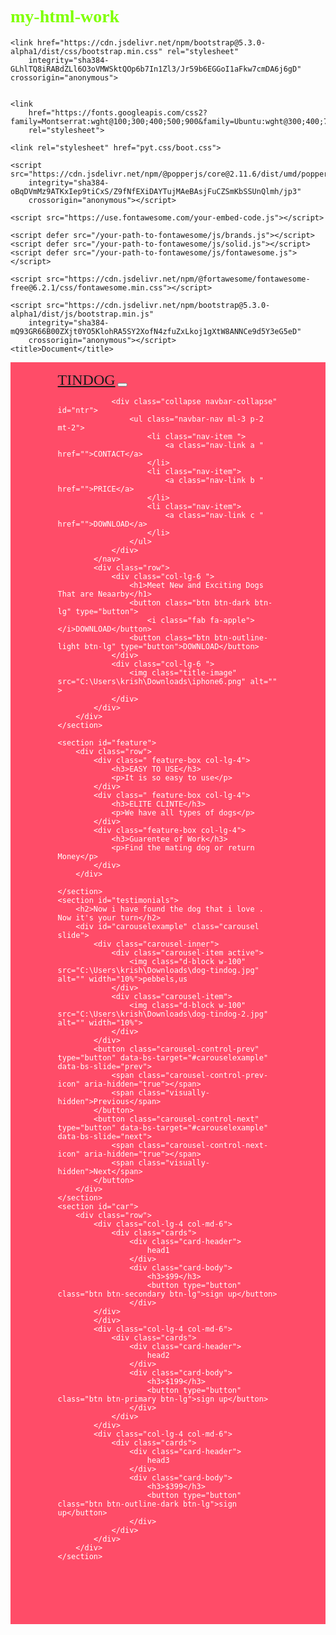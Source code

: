 # my-html-work

<!DOCTYPE html>
<html lang="en">

<head>
    <meta charset="UTF-8">
    <meta http-equiv="X-UA-Compatible" content="IE=edge">
    <meta name="viewport" content="width=device-width, initial-scale=1.0">



    <link href="https://cdn.jsdelivr.net/npm/bootstrap@5.3.0-alpha1/dist/css/bootstrap.min.css" rel="stylesheet"
        integrity="sha384-GLhlTQ8iRABdZLl6O3oVMWSktQOp6b7In1Zl3/Jr59b6EGGoI1aFkw7cmDA6j6gD" crossorigin="anonymous">


    <link
        href="https://fonts.googleapis.com/css2?family=Montserrat:wght@100;300;400;500;900&family=Ubuntu:wght@300;400;700&display=swap"
        rel="stylesheet">

    <link rel="stylesheet" href="pyt.css/boot.css">

    <script src="https://cdn.jsdelivr.net/npm/@popperjs/core@2.11.6/dist/umd/popper.min.js"
        integrity="sha384-oBqDVmMz9ATKxIep9tiCxS/Z9fNfEXiDAYTujMAeBAsjFuCZSmKbSSUnQlmh/jp3"
        crossorigin="anonymous"></script>

    <script src="https://use.fontawesome.com/your-embed-code.js"></script>

    <script defer src="/your-path-to-fontawesome/js/brands.js"></script>
    <script defer src="/your-path-to-fontawesome/js/solid.js"></script>
    <script defer src="/your-path-to-fontawesome/js/fontawesome.js"></script>

    <script src="https://cdn.jsdelivr.net/npm/@fortawesome/fontawesome-free@6.2.1/css/fontawesome.min.css"></script>

    <script src="https://cdn.jsdelivr.net/npm/bootstrap@5.3.0-alpha1/dist/js/bootstrap.min.js"
        integrity="sha384-mQ93GR66B00ZXjt0YO5KlohRA5SY2XofN4zfuZxLkoj1gXtW8ANNCe9d5Y3eG5eD"
        crossorigin="anonymous"></script>
    <title>Document</title>
</head>
<style>
	body{
    font-family: "Montserrat";
    
}
#title{
    background-color: #ff4c68;
    color: #fff;
}
h1{
      font-family: "Montserrat-Black";  
      font-size: 3rem;  
      line-height: 1.5;  
      font-weight: 900;
}
h2{
    font-family: "Montserrat-Black";
    font-size: 3rem;
    line-height: 1.5;

}
h3{
    font-family: "Montserrat-Black";

}
p{
    color: #8f8f8f;
}
.container-fluid{
    padding: 3% 15%;
}
.navbar-brand{
    font-size: 1.5rem;
}

#ntr{
    position: absolute;
    right: 20px;
}
.navbar{
    padding-bottom: 4.5rem;
}
.nav-item{
    padding: 0 18px;
}
.btn{
    margin: 5% 3%;
}
.title-image{
    width: 50%;
    transform: rotate(40deg);

}
#feature{
    color: #000;
    padding: 7% 15%;

}
.feature-box{
    text-align: center;
    padding: 5%;

}
#testimonials{
    background-color: #ff4c68;
    color: #fff;
    padding: 7% 15%;
    text-align: center;
}
.tind{
    border-radius: 100%;
    margin: 20px;
}
.carousel-item{
    padding: 7% 15%;   
}
@media  (min-width:900px) and (max-width:1000px){
    h1{
        color: chartreuse;
    }
}
@media (max-width:500px) {
    .title-image{
        position: static;
        transform: rotate(0);
    }
    
}

</style>

<body>
    <section id="title">
        <div class="container-fluid">
            <nav class=" navbar navbar-expand-lg navbar-dark ">
                <a href="" class="navbar-brand">TINDOG</a>
                <button class="navbar-toggler" type="button" data-toggle="collapse" data-target="#ntr"
                    aria-controls="ntr" aria-expanded="false" aria-label="Toggle navigation">
                    <span class="navbar-toggler-icon"></span>
                </button>

                <div class="collapse navbar-collapse" id="ntr">
                    <ul class="navbar-nav ml-3 p-2 mt-2">
                        <li class="nav-item ">
                            <a class="nav-link a " href="">CONTACT</a>
                        </li>
                        <li class="nav-item">
                            <a class="nav-link b " href="">PRICE</a>
                        </li>
                        <li class="nav-item">
                            <a class="nav-link c " href="">DOWNLOAD</a>
                        </li>
                    </ul>
                </div>
            </nav>
            <div class="row">
                <div class="col-lg-6 ">
                    <h1>Meet New and Exciting Dogs That are Neaarby</h1>
                    <button class="btn btn-dark btn-lg" type="button">
                        <i class="fab fa-apple"></i>DOWNLOAD</button>
                    <button class="btn btn-outline-light btn-lg" type="button">DOWNLOAD</button>
                </div>
                <div class="col-lg-6 ">
                    <img class="title-image" src="C:\Users\krish\Downloads\iphone6.png" alt="" >
                </div>
            </div>
        </div>
    </section>

    <section id="feature">
        <div class="row">
            <div class=" feature-box col-lg-4">
                <h3>EASY TO USE</h3>
                <p>It is so easy to use</p>
            </div>
            <div class=" feature-box col-lg-4">
                <h3>ELITE CLINTE</h3>
                <p>We have all types of dogs</p>
            </div>
            <div class="feature-box col-lg-4">
                <h3>Guarentee of Work</h3>
                <p>Find the mating dog or return Money</p>
            </div>
        </div>

    </section>
    <section id="testimonials">
        <h2>Now i have found the dog that i love . Now it's your turn</h2>
        <div id="carouselexample" class="carousel slide">
            <div class="carousel-inner">
                <div class="carousel-item active">
                    <img class="d-block w-100" src="C:\Users\krish\Downloads\dog-tindog.jpg" alt="" width="10%">pebbels,us
                </div>
                <div class="carousel-item">
                    <img class="d-block w-100" src="C:\Users\krish\Downloads\dog-tindog-2.jpg" alt="" width="10%">
                </div>
            </div>
            <button class="carousel-control-prev" type="button" data-bs-target="#carouselexample" data-bs-slide="prev">
                <span class="carousel-control-prev-icon" aria-hidden="true"></span>
                <span class="visually-hidden">Previous</span>
            </button>
            <button class="carousel-control-next" type="button" data-bs-target="#carouselexample" data-bs-slide="next">
                <span class="carousel-control-next-icon" aria-hidden="true"></span>
                <span class="visually-hidden">Next</span>
            </button>
        </div>
    </section>
    <section id="car">
        <div class="row">
            <div class="col-lg-4 col-md-6">
                <div class="cards">
                    <div class="card-header">
                        head1
                    </div>
                    <div class="card-body">
                        <h3>$99</h3>
                        <button type="button" class="btn btn-secondary btn-lg">sign up</button>
                    </div>
            </div>
            </div>
            <div class="col-lg-4 col-md-6">
                <div class="cards">
                    <div class="card-header">
                        head2
                    </div>
                    <div class="card-body">
                        <h3>$199</h3>
                        <button type="button" class="btn btn-primary btn-lg">sign up</button>
                    </div>
                </div>
            </div>
            <div class="col-lg-4 col-md-6">
                <div class="cards">
                    <div class="card-header">
                        head3
                    </div>
                    <div class="card-body">
                        <h3>$399</h3>
                        <button type="button" class="btn btn-outline-dark btn-lg">sign up</button>
                    </div>
                </div>
            </div>    
        </div>
    </section>

</body>

</html>
